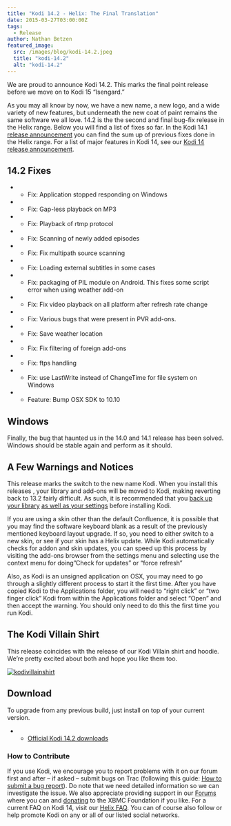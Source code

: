 ```yaml
---
title: "Kodi 14.2 - Helix: The Final Translation"
date: 2015-03-27T03:00:00Z
tags:
  - Release
author: Nathan Betzen
featured_image:
  src: /images/blog/kodi-14.2.jpeg
  title: "kodi-14.2"
  alt: "kodi-14.2"
---
```


We are proud to announce Kodi 14.2. This marks the final point release before we move on to Kodi 15 “Isengard.”

As you may all know by now, we have a new name, a new logo, and a wide variety of new features, but underneath the new coat of paint remains the same software we all love. 14.2 is the the second and final bug-fix release in the Helix range. Below you will find a list of fixes so far. In the Kodi 14.1 [release announcement](/article/kodi-141-helix-bugfix-release) you can find the sum up of previous fixes done in the Helix range. For a list of major features in Kodi 14, see our [Kodi 14 release announcement](/article/kodi-140-helix-unwinds "Kodi 14.0 Helix Unwinds").

## 14.2 Fixes

- - Fix: Application stopped responding on Windows
- - Fix: Gap-less playback on MP3
- - Fix: Playback of rtmp protocol
- - Fix: Scanning of newly added episodes
- - Fix: Fix multipath source scanning
- - Fix: Loading external subtitles in some cases
- - Fix: packaging of PIL module on Android. This fixes some script error when using weather add-on
- - Fix: Fix video playback on all platform after refresh rate change
- - Fix: Various bugs that were present in PVR add-ons.
- - Fix: Save weather location
- - Fix: Fix filtering of foreign add-ons
- - Fix: ftps handling
- - Fix: use LastWrite instead of ChangeTime for file system on Windows
- - Feature: Bump OSX SDK to 10.10

## Windows

Finally, the bug that haunted us in the 14.0 and 14.1 release has been solved. Windows should be stable again and perform as it should.

## A Few Warnings and Notices

This release marks the switch to the new name Kodi. When you install this releases , your library and add-ons will be moved to Kodi, making reverting back to 13.2 fairly difficult. As such, it is recommended that you [back up your library](https://kodi.wiki/view/HOW-TO:Backup_the_library "How to backup the library") [as well as your settings](https://kodi.wiki/view/Backing_up_XBMC) before installing Kodi.

If you are using a skin other than the default Confluence, it is possible that you may find the software keyboard blank as a result of the previously mentioned keyboard layout upgrade. If so, you need to either switch to a new skin, or see if your skin has a Helix update. While Kodi automatically checks for addon and skin updates, you can speed up this process by visiting the add-ons browser from the settings menu and selecting use the context menu for doing”Check for updates” or “force refresh”

Also, as Kodi is an unsigned application on OSX, you may need to go through a slightly different process to start it the first time. After you have copied Kodi to the Applications folder, you will need to “right click” or “two finger click” Kodi from within the Applications folder and select “Open” and then accept the warning. You should only need to do this the first time you run Kodi.

## The Kodi Villain Shirt

This release coincides with the release of our Kodi Villain shirt and hoodie. We’re pretty excited about both and hope you like them too.

[![kodivillainshirt](/images/blog/kodivillainshirt.jpeg)](https://teespring.com/kodi-villain-shirt)

## Download

To upgrade from any previous build, just install on top of your current version.

- - [Official Kodi 14.2 downloads](/download)

### How to Contribute

If you use Kodi, we encourage you to report problems with it on our forum first and after – if asked – submit bugs on Trac (following this guide: [How to submit a bug report](https://kodi.wiki/view/HOW-TO:Submit_a_bug_report)). Do note that we need detailed information so we can investigate the issue. We also appreciate providing support in our [Forums](https://forum.kodi.tv/ "XBMC Forums") where you can and [donating](https://kodi.wiki/contribute/donate/ "XBMC Foundation Donations") to the XBMC Foundation if you like. For a current FAQ on Kodi 14, visit our [Helix FAQ](<https://kodi.wiki/view/Kodi_v14_(Helix)_FAQ>). You can of course also follow or help promote Kodi on any or all of our listed social networks.
